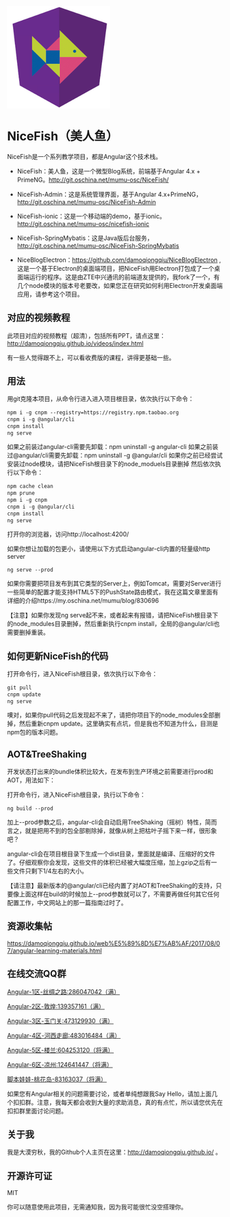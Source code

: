 
<img src="src/assets/imgs/nicefish-jigsaw.png" width="240" alt="nicefish-jigsaw"/>

# NiceFish（美人鱼）

NiceFish是一个系列教学项目，都是Angular这个技术栈。

- NiceFish：美人鱼，这是一个微型Blog系统，前端基于Angular 4.x + PrimeNG。http://git.oschina.net/mumu-osc/NiceFish/

- NiceFish-Admin：这是系统管理界面，基于Angular 4.x+PrimeNG，http://git.oschina.net/mumu-osc/NiceFish-Admin

- NiceFish-ionic：这是一个移动端的demo，基于ionic。http://git.oschina.net/mumu-osc/nicefish-ionic

- NiceFish-SpringMybatis：这是Java版后台服务，http://git.oschina.net/mumu-osc/NiceFish-SpringMybatis 

- NiceBlogElectron：https://github.com/damoqiongqiu/NiceBlogElectron ,这是一个基于Electron的桌面端项目，把NiceFish用Electron打包成了一个桌面端运行的程序。这是由ZTE中兴通讯的前端道友提供的，我fork了一个，有几个node模块的版本号老要改，如果您正在研究如何利用Electron开发桌面端应用，请参考这个项目。

## 对应的视频教程

此项目对应的视频教程（超清），包括所有PPT，请点这里：http://damoqiongqiu.github.io/videos/index.html

有一些人觉得跟不上，可以看收费版的课程，讲得更基础一些。

## 用法

用git克隆本项目，从命令行进入进入项目根目录，依次执行以下命令：

	npm i -g cnpm --registry=https://registry.npm.taobao.org
	cnpm i -g @angular/cli
	cnpm install
	ng serve

如果之前装过angular-cli需要先卸载：npm uninstall -g angular-cli
如果之前装过@angular/cli需要先卸载：npm uninstall -g @angular/cli
如果你之前已经尝试安装过node模块，请把NiceFish根目录下的node_moduels目录删掉
然后依次执行以下命令：

	npm cache clean
	npm prune
	npm i -g cnpm
	cnpm i -g @angular/cli
	cnpm install
	ng serve

打开你的浏览器，访问http://localhost:4200/

如果你想让加载的包更小，请使用以下方式启动angular-cli内置的轻量级http server

	ng serve --prod

如果你需要把项目发布到其它类型的Server上，例如Tomcat，需要对Server进行一些简单的配置才能支持HTML5下的PushState路由模式，我在这篇文章里面有详细的介绍https://my.oschina.net/mumu/blog/830696

【注意】如果你发现ng serve起不来，或者起来有报错，请把NiceFish根目录下的node_modules目录删掉，然后重新执行cnpm install，全局的@angular/cli也需要删掉重装。

## 如何更新NiceFish的代码

打开命令行，进入NiceFish根目录，依次执行以下命令：

	git pull
	cnpm update
	ng serve

噢对，如果你pull代码之后发现起不来了，请把你项目下的node_modules全部删掉，然后重新cnpm update。这里确实有点坑，但是我也不知道为什么，目测是npm包的版本问题。

## AOT&TreeShaking

开发状态打出来的bundle体积比较大，在发布到生产环境之前需要进行prod和AOT，用法如下：

打开命令行，进入NiceFish根目录，执行以下命令：
	
	ng build --prod

加上--prod参数之后，angular-cli会自动启用TreeShaking（摇树）特性，简而言之，就是把用不到的包全部剔除掉，就像从树上把枯叶子摇下来一样，很形象吧？

angular-cli会在项目根目录下生成一个dist目录，里面就是编译、压缩好的文件了。仔细观察你会发现，这些文件的体积已经被大幅度压缩，加上gzip之后有一些文件只剩下1/4左右的大小。

【请注意】最新版本的@angular/cli已经内置了对AOT和TreeShaking的支持，只要像上面这样在build的时候加上--prod参数就可以了，不需要再做任何其它任何配置工作，中文网站上的那一篇指南过时了。

## 资源收集帖

https://damoqiongqiu.github.io/web%E5%89%8D%E7%AB%AF/2017/08/07/angular-learning-materials.html

## 在线交流QQ群

<a target="_blank" href="//shang.qq.com/wpa/qunwpa?idkey=8db5ed802cbddbf6432d7ba7dc4f2a316be020442491eb41cbfb1a12434e8cc7" class="list-group-item"><i class="fa fa-qq" aria-hidden="true"></i> Angular-1区-丝绸之路:286047042（满）</a>

<a target="_blank" href="//shang.qq.com/wpa/qunwpa?idkey=cbfcd79e7e90939b0e2c519f475fac4792985ce2abc5ad45ec5e06ffcfe944dd" class="list-group-item"><i class="fa fa-qq" aria-hidden="true"></i> Angular-2区-敦煌:139357161（满）</a>

<a target="_blank" href="//shang.qq.com/wpa/qunwpa?idkey=639229c8b6ad0c3a9a8f381dddf5d7785780b20d8c37eb25c91ac73ea7d37a5f" class="list-group-item"><i class="fa fa-qq" aria-hidden="true"></i> Angular-3区-玉门关:473129930（满）</a>

<a target="_blank" href="//shang.qq.com/wpa/qunwpa?idkey=12add102af3f67910bdc0de753dee10ebada08ab485af7e38f4dfa0ee27476f7" class="list-group-item"><i class="fa fa-qq" aria-hidden="true"></i> Angular-4区-河西走廊:483016484（满）</a>

<a target="_blank" href="//shang.qq.com/wpa/qunwpa?idkey=1293a6494fb306ea29d281e320a8f4ef82285fa5300f73118e6ff7a79ce76036"
class="list-group-item"><i class="fa fa-qq" aria-hidden="true"></i>
Angular-5区-楼兰:604253120（将满）
</a>

<a target="_blank" href="//shang.qq.com/wpa/qunwpa?idkey=fcd880ba919983dc85690642d48cf00ad0affd8d35de5f30542c895e622a8ab8"
class="list-group-item"><i class="fa fa-qq" aria-hidden="true"></i>
Angular-6区-凉州:124641447（将满）
</a>

<a target="_blank" href="//shang.qq.com/wpa/qunwpa?idkey=5d6b8c5296e4806142b8422ae7abca6f27b9b9b992a4dac80dc1392644e8970a"><i class="fa fa-qq" aria-hidden="true"></i>脚本娃娃-桃花岛-83163037（将满）</a>

如果您有Angular相关的问题需要讨论，或者单纯想跟我Say Hello，请加上面几个扣扣群。注意，我每天都会收到大量的求助消息，真的有点忙，所以请您优先在扣扣群里面讨论问题。

## 关于我

我是大漠穷秋，我的Github个人主页在这里：http://damoqiongqiu.github.io/ 。

## 开源许可证
 MIT

 你可以随意使用此项目，无需通知我，因为我可能很忙没空搭理你。
